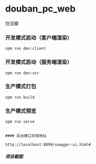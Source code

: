 # douban_pc_web
仿豆瓣



### 开发模式启动（客户端渲染）
```
npm run dev:client
```

### 开发模式启动（服务端渲染）
```
npm run dev:ssr
```

### 生产模式打包
```
npm run build
```

### 生产模式预览



```
npm run serve
```



```

#### 后台接口文档地址

http://localhost:8099/swagger-ui.html#
```



##### 项目截图



